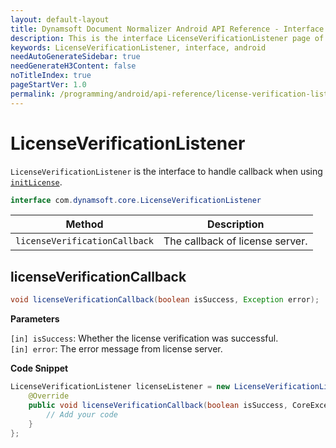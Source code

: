 ```yaml
---
layout: default-layout
title: Dynamsoft Document Normalizer Android API Reference - Interface LicenseVerificationListener
description: This is the interface LicenseVerificationListener page of Dynamsoft Document Normalizer for Android SDK.
keywords: LicenseVerificationListener, interface, android
needAutoGenerateSidebar: true
needGenerateH3Content: false
noTitleIndex: true
pageStartVer: 1.0
permalink: /programming/android/api-reference/license-verification-listener.html
---
```


# LicenseVerificationListener

`LicenseVerificationListener` is the interface to handle callback when using [`initLicense`](license-manager.md#initlicense).

```java
interface com.dynamsoft.core.LicenseVerificationListener
```

| Method | Description |
| ------ | ----------- |
| `licenseVerificationCallback` | The callback of license server. |

## licenseVerificationCallback

```java
void licenseVerificationCallback(boolean isSuccess, Exception error);
```

**Parameters**

`[in] isSuccess`: Whether the license verification was successful.  
`[in] error`: The error message from license server.

**Code Snippet**

```java
LicenseVerificationListener licenseListener = new LicenseVerificationListener() {
    @Override
    public void licenseVerificationCallback(boolean isSuccess, CoreException error) {
        // Add your code
    }
};
```
